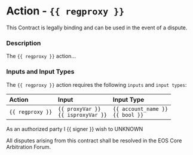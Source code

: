 # Action - `{{ regproxy }}`

This Contract is legally binding and can be used in the event of a dispute. 

### Description

The `{{ regproxy }}` action... 

### Inputs and Input Types

The `{{ regproxy }}` action requires the following `inputs` and `input types`:

| Action | Input | Input Type |
|:--|:--|:--|
| `{{ regproxy }}` | `{{ proxyVar }}`<br/>`{{ isproxyVar }}` | `{{ account_name }}`<br/>`{{ bool }}` |

As an authorized party I {{ signer }} wish to UNKNOWN

All disputes arising from this contract shall be resolved in the EOS Core Arbitration Forum. 
